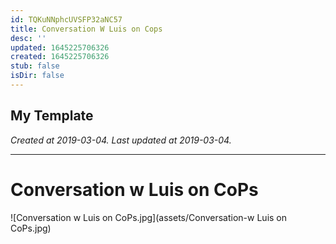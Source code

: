 ```yaml
---
id: TQKuNNphcUVSFP32aNC57
title: Conversation W Luis on Cops
desc: ''
updated: 1645225706326
created: 1645225706326
stub: false
isDir: false
---
```

My Template
---

_Created at 2019-03-04._
_Last updated at 2019-03-04._




---

# Conversation w Luis on CoPs


![Conversation w Luis on CoPs.jpg](assets/Conversation-w Luis on CoPs.jpg)

